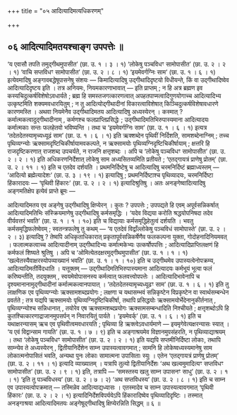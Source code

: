 +++
title = "०५ आदित्यादिमत्यधिकरणम्"

+++

## ०६ आदित्यादिमतयश्चाङ्ग उपपत्तेः ॥

‘य एवासौ तपति तमुद्गीथमुपासीत’ (छा. उ. १ । ३ । १) ‘लोकेषु पञ्चविधꣳ सामोपासीत’ (छा. उ. २ । २ । १) ‘वाचि सप्तविधꣳ सामोपासीत’ (छा. उ. २ । ८ । १) ‘इयमेवर्गग्निः साम’ (छा. उ. १ । ६ । १) इत्येवमादिषु अङ्गावबद्धेषूपासनेषु संशयः — किमादित्यादिषु उद्गीथादिदृष्टयो विधीयन्ते, किं वा उद्गीथादिष्वेव आदित्यादिदृष्टय इति । तत्र अनियमः, नियमकारणाभावात् — इति प्राप्तम् ; न हि अत्र ब्रह्मण इव कस्यचिदुत्कर्षविशेषोऽवधार्यते ; ब्रह्म हि समस्तजगत्कारणत्वात् अपहतपाप्मत्वादिगुणयोगाच्च आदित्यादिभ्य उत्कृष्टमिति शक्यमवधारयितुम् ; न तु आदित्योद्गीथादीनां विकारत्वाविशेषात् किञ्चिदुत्कर्षविशेषावधारणे कारणमस्ति । अथवा नियमेनैव उद्गीथादिमतय आदित्यादिषु अध्यस्येरन् । कस्मात् ? कर्मात्मकत्वादुद्गीथादीनाम् , कर्मणश्च फलप्राप्तिप्रसिद्धेः ; उद्गीथादिमतिभिरुपास्यमाना आदित्यादयः कर्मात्मकाः सन्तः फलहेतवो भविष्यन्ति । तथा च ‘इयमेवर्गग्निः साम’ (छा. उ. १ । ६ । १) इत्यत्र ‘तदेतदेतस्यामृच्यध्यूढं साम’ (छा. उ. १ । ६ । १) इति ऋक्शब्देन पृथिवीं निर्दिशति, सामशब्देनाग्निम् ; तच्च पृथिव्यग्न्योः ऋक्सामदृष्टिचिकीर्षायामवकल्पते, न ऋक्सामयोः पृथिव्यग्निदृष्टिचिकीर्षायाम् ; क्षत्तरि हि राजदृष्टिकरणात् राजशब्द उपचर्यते, न राजनि क्षत्तृशब्दः । अपि च ‘लोकेषु पञ्चविधꣳ सामोपासीत’ (छा. उ. २ । २ । १) इति अधिकरणनिर्देशात् लोकेषु साम अध्यसितव्यमिति प्रतीयते ; ‘एतद्गायत्रं प्राणेषु प्रोतम्’ (छा. उ. २ । ११ । १) इति च एतदेव दर्शयति । प्रथमनिर्दिष्टेषु च आदित्यादिषु चरमनिर्दिष्टं ब्रह्माध्यस्तम् — ‘आदित्यो ब्रह्मेत्यादेशः’ (छा. उ. ३ । १९ । १) इत्यादिषु ; प्रथमनिर्दिष्टाश्च पृथिव्यादयः, चरमनिर्दिष्टा हिंकारादयः — ‘पृथिवी हिंकारः’ (छा. उ. २ । २ । १) इत्यादिश्रुतिषु । अतः अनङ्गेष्वादित्यादिषु अङ्गमतिक्षेप इत्येवं प्राप्ते ब्रूमः —

आदित्यादिमतय एव अङ्गेषु उद्गीथादिषु क्षिप्येरन् । कुतः ? उपपत्तेः ; उपपद्यते हि एवम् अपूर्वसन्निकर्षात् आदित्यादिमतिभिः संस्क्रियमाणेषु उद्गीथादिषु कर्मसमृद्धिः । ‘यदेव विद्यया करोति श्रद्धयोपनिषदा तदेव वीर्यवत्तरं भवति’ (छा. उ. १ । १ । १०) इति च विद्यायाः कर्मसमृद्धिहेतुत्वं दर्शयति । भवतु कर्मसमृद्धिफलेष्वेवम् ; स्वतन्त्रफलेषु तु कथम् — ‘य एतदेवं विद्वाँल्लोकेषु पञ्चविधं सामोपास्ते’ (छा. उ. २ । २ । ३) इत्यादिषु ? तेष्वपि अधिकृताधिकारात् प्रकृतापूर्वसन्निकर्षेणैव फलकल्पना युक्ता, गोदोहनादिनियमवत् । फलात्मकत्वाच्च आदित्यादीनाम् उद्गीथादिभ्यः कर्मात्मकेभ्यः उत्कर्षोपपत्तिः ; आदित्यादिप्राप्तिलक्षणं हि कर्मफलं शिष्यते श्रुतिषु । अपि च ‘ओमित्येतदक्षरमुद्गीथमुपासीत’ (छा. उ. १ । १ । १) ‘खल्वेतस्यैवाक्षरस्योपव्याख्यानं भवति’ (छा. उ. १ । १ । १०) इति च उद्गीथमेव उपास्यत्वेनोपक्रम्य, आदित्यादिमतीर्विदधाति । यत्तूक्तम् — उद्गीथादिमतिभिरुपास्यमाना आदित्यादयः कर्मभूयं भूत्वा फलं करिष्यन्तीति, तदयुक्तम् , स्वयमेवोपासनस्य कर्मत्वात् फलवत्त्वोपपत्तेः । आदित्यादिभावेनापि च दृश्यमानानामुद्गीथादीनां कर्मात्मकत्वानपायात् । ‘तदेतदेतस्यामृच्यध्यूढꣳ साम’ (छा. उ. १ । ६ । १) इति तु लाक्षणिक एव पृथिव्यग्न्योः ऋक्सामशब्दप्रयोगः ; लक्षणा च यथासम्भवं सन्निकृष्टेन विप्रकृष्टेन वा स्वार्थसम्बन्धेन प्रवर्तते ; तत्र यद्यपि ऋक्सामयोः पृथिव्यग्निदृष्टिचिकीर्षा, तथापि प्रसिद्धयोः ऋक्सामयोर्भेदेनानुकीर्तनात् , पृथिव्यग्न्योश्च सन्निधानात् , तयोरेव एष ऋक्सामशब्दप्रयोगः ऋक्सामसम्बन्धादिति निश्चीयते ; क्षत्तृशब्दोऽपि हि कुतश्चित्कारणाद्राजानमुपसर्पन् न निवारयितुं पार्यते । ‘इयमेवर्क्’ (छा. उ. १ । ६ । १) इति च यथाक्षरन्यासम् ऋच एव पृथिवीत्वमवधारयति ; पृथिव्या हि ऋक्त्वेऽवधार्यमाणे — इयमृगेवेत्यक्षरन्यासः स्यात् । ‘य एवं विद्वान्साम गायति’ (छा. उ. १ । ७ । ९) इति च अङ्गाश्रयमेव विज्ञानमुपसंहरति, न पृथिव्याद्याश्रयम् । तथा ‘लोकेषु पञ्चविधꣳ सामोपासीत’ (छा. उ. २ । २ । १) इति यद्यपि सप्तमीनिर्दिष्टा लोकाः, तथापि साम्न्येव ते अध्यस्येरन् , द्वितीयानिर्देशेन साम्न उपास्यत्वावगमात् ; सामनि हि लोकेष्वध्यस्यमानेषु साम लोकात्मनोपासितं भवति, अन्यथा पुनः लोकाः सामात्मना उपासिताः स्युः । एतेन ‘एतद्गायत्रं प्राणेषु प्रोतम्’ (छा. उ. २ । ११ । १) इत्यादि व्याख्यातम् । यत्रापि तुल्यो द्वितीयानिर्देशः ‘अथ खल्वमुमादित्यꣳ सप्तविधꣳ सामोपासीत’ (छा. उ. २ । ९ । १) इति, तत्रापि — ‘समस्तस्य खलु साम्न उपासनꣳ साधु’ (छा. उ. २ । १ । १) ‘इति तु पञ्चविधस्य’ (छा. उ. २ । ७ । २) ‘अथ सप्तविधस्य’ (छा. उ. २ । ८ । १) इति च साम्न एव उपास्यत्वोपक्रमात् — तस्मिन्नेव आदित्याद्यध्यासः । एतस्मादेव च साम्न उपास्यत्वावगमात् ‘पृथिवी हिंकारः’ (छा. उ. २ । २ । १) इत्यादिनिर्देशविपर्ययेऽपि हिंकारादिष्वेव पृथिव्यादिदृष्टिः । तस्मात् अनङ्गाश्रया आदित्यादिमतयः अङ्गेषूद्गीथादिषु क्षिप्येरन्निति सिद्धम् ॥ ६ ॥
